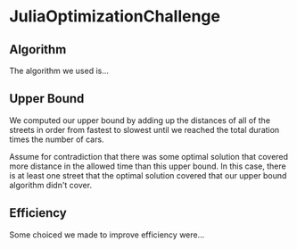 # JuliaOptimizationChallenge


## Algorithm

The algorithm we used is...

## Upper Bound

We computed our upper bound by adding up the distances of all of the streets in order from fastest to slowest until we reached the total duration times the number of cars. 

Assume for contradiction that there was some optimal solution that covered more distance in the allowed time than this upper bound. In this case, there is at least one street that the optimal solution covered that our upper bound algorithm didn't cover. 
<!-- Essentially added the fastest streets until the total sum of the durations is greater than the total_duration times the number of cars-->

## Efficiency

Some choiced we made to improve efficiency were...
